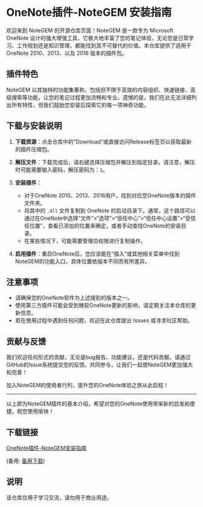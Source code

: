 # OneNote插件-NoteGEM 安装指南

欢迎来到 NoteGEM 的开源仓库页面！NoteGEM 是一款专为 Microsoft OneNote 设计的强大增强工具，它极大地丰富了您的笔记体验，无论您是日常学习、工作规划还是知识管理，都能找到其不可替代的价值。本仓库提供了适用于 OneNote 2010、2013、以及 2016 版本的插件包。

## 插件特色

NoteGEM 以其独特的功能集著称，包括但不限于高效的内容组织、快速链接、高级搜索等功能，让您的笔记过程更加流畅和专业。遗憾的是，我们在此无法详细列出所有特性，但我们鼓励您安装后探索它的每一项神奇功能。

## 下载与安装说明

1. **下载资源**：点击仓库中的“Download”或直接访问Release标签页以获取最新的插件压缩包。
   
2. **解压文件**：下载完成后，请右键选择压缩包并解压到指定目录。请注意，解压时可能需要输入密码，解压密码为：`1`。

3. **安装插件**：
   - 对于OneNote 2010、2013、2016用户，找到对应您OneNote版本的插件文件夹。
   - 将其中的 `.dll` 文件复制到 OneNote 的启动目录下。通常，这个路径可以通过在OneNote中选择“文件”>“选项”>“信任中心”>“信任中心设置”>“受信任位置”，查看已添加的位置来确定，或者手动查找OneNote的安装目录。
   - 在某些情况下，可能需要管理员权限进行复制操作。

4. **启用插件**：重启OneNote后，您应该能在“插入”或其他相关菜单中找到NoteGEM的功能入口，具体位置依版本不同而有所差异。

## 注意事项

- 请确保您的OneNote软件为上述提到的版本之一。
- 使用第三方插件可能会受到微软OneNote更新的影响，请定期关注本仓库的更新信息。
- 若在使用过程中遇到任何问题，欢迎在此仓库提出 Issues 或寻求社区帮助。

## 贡献与反馈

我们欢迎任何形式的贡献，无论是bug报告、功能建议，还是代码贡献。请通过GitHub的Issue系统提交您的反馈。共同参与，让我们一起使NoteGEM更加强大和完善！

加入NoteGEM的使用者行列，提升您的OneNote体验之旅从此启程！

---

以上即为NoteGEM插件的基本介绍，希望对您的OneNote使用带来新的启发和便捷。祝您使用愉快！

## 下载链接
[OneNote插件-NoteGEM安装指南](https://pan.quark.cn/s/86519428586d) 

(备用: [备用下载](https://pan.baidu.com/s/19S6D2rf0TR_pnYE_HMhcUA?pwd=1234))

## 说明

该仓库仅用于学习交流，请勿用于商业用途。
